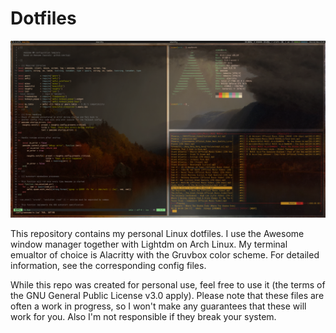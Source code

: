 # Dotfiles

![screenshot.png](screenshot.png)

This repository contains my personal Linux dotfiles.
I use the Awesome window manager together with Lightdm on Arch Linux.
My terminal emualtor of choice is Alacritty with the Gruvbox color scheme.
For detailed information, see the corresponding config files.

While this repo was created for personal use, feel free to use it (the terms of the GNU General Public License v3.0 apply).
Please note that these files are often a work in progress, so I won't make any guarantees that these will work for you. Also I'm not responsible if they break your system.
